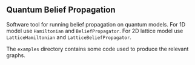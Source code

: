 ## Quantum Belief Propagation

Software tool for running belief propagation on quantum models.
For 1D model use `Hamiltonian` and `BeliefPropagator`.
For 2D lattice model use `LatticeHamiltonian` and `LatticeBeliefPropagator`.

The `examples` directory contains some code used to produce the relevant
graphs.
